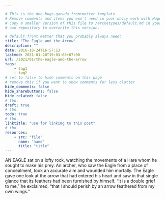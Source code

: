 ```yaml
---

# This is the dnb-hugo-garuda frontmatter template. 
# Remove comments and items you won't need in your daily work with Hugo.
# Copy a smaller version of this file to /archetypes/default.md in your
# own repository to overwrite this version.

# default front matter that you probably always need:
title: "The Eagle and the Arrow"
description: ""
date: 2016-10-24T16:57:13
lastmod: 2021-01-20T19:03:03+07:00
url: /2021/01/the-eagle-and-the-arrow
tags:
    - tag1
    - tag2
# set to false to hide comments on this page
# remove this if you want to show comments for less clutter
hide_comments: false
hide_sharebuttons: false
hide_related: false
# tbd.
draft: true
# tbd.
todo: true
# tbd.
linktitle: "use for linking to this post"
# tbd.
resources:
    - src: "file"
      name: "name"
      title: "title"
---
```

AN EAGLE sat on a lofty rock, watching the movements of a Hare whom he sought to make his prey. An archer, who saw the Eagle from a place of concealment, took an accurate aim and wounded him mortally. The Eagle gave one look at the arrow that had entered his heart and saw in that single glance that its feathers had been furnished by himself. “It is a double grief to me,” he exclaimed, “that I should perish by an arrow feathered from my own wings.”


